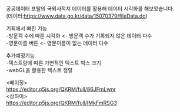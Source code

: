 공공데이터 포탈의 국외사적지 데이터를 활용해 데이터 시각화를 해보았습니다.   
(데이터:https://www.data.go.kr/data/15070379/fileData.do)

기획에서 빠진 기능   
-방문객 수에 따른 시각화 <- 방문객 수가 기록되지 않은 데이터 다수   
-영문이름 버튼 <- 영문이름이 없는 데이터 다수

추가예정기능   
-텍스트량에 따른 가변적인 텍스트 박스 크기   
-webGL을 활용한 텍스트 정렬   

<베이징>   
https://editor.p5js.org/QKRM/full/86JFmLwnr   
<상하이>   
https://editor.p5js.org/QKRM/full/IMkFmRSG3
